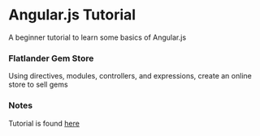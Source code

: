 # Angular.js Tutorial

A beginner tutorial to learn some basics of Angular.js


### Flatlander Gem Store

Using directives, modules, controllers, and expressions, create an online store to sell gems


### Notes

Tutorial is found [here](https://www.codeschool.com/courses/shaping-up-with-angular-js)
